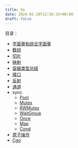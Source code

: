 ```yaml
---
title: Go
date: 2024-02-20T12:56:33+08:00
draft: false
---
```


目录：
+ [字面量和组合字面量](/lang/go/literal)
+ [数组](/lang/go/array)
+ [切片](/lang/go/slice)
+ [映射](lang/go/map)
+ [容器类型总结](/lang/go/container)
+ [接口](/lang/go/interface)
+ [反射](/lang/go/reflect)
+ [通道](/lang/go/channel)
+ sync
  + [Pool](/lang/go/pool)
  + [Mutex](/lang/go/mutex)
  + [RWMutex](/lang/go/rwmutex)
  + [WaitGroup](/lang/go/waitgroup)
  + [Once](/lang/go/once)
  + [Map](/lang/go/syncmap)
  + [Cond](/lang/go/cond)
+ [原子操作](/lang/go/atomic)
+ [Cgo](/lang/go/cgo)

